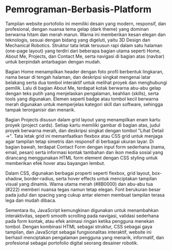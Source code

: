 # Pemrograman-Berbasis-Platform
Tampilan website portofolio ini memiliki desain yang modern, responsif, dan profesional, dengan nuansa tema gelap (dark theme) yang dominan berwarna hitam dan merah marun. Warna ini memberikan kesan elegan dan teknologis, sesuai dengan bidang yang digeluti, yaitu 3D Design dan Mechanical Robotics. Struktur tata letak tersusun rapi dalam satu halaman (one-page layout) yang terdiri dari beberapa bagian utama seperti Home, About Me, Projects, dan Contact Me, serta navigasi di bagian atas (navbar) untuk berpindah antarbagian dengan mudah.

Bagian Home menampilkan header dengan foto profil berbentuk lingkaran, nama besar di tengah halaman, dan deskripsi singkat mengenai latar belakang serta dua tombol interaktif untuk melihat proyek dan menghubungi pemilik. Lalu di bagian About Me, terdapat kotak berwarna abu-abu gelap dengan teks putih yang menjelaskan pengalaman, keahlian (skills), serta tools yang digunakan. Elemen seperti badge atau tombol kecil berwarna merah digunakan untuk memperjelas kategori skill dan software, sehingga tampak terorganisir dan menarik.

Bagian Projects disusun dalam grid layout yang menampilkan enam kartu proyek (project cards). Setiap kartu memiliki gambar di bagian atas, judul proyek berwarna merah, dan deskripsi singkat dengan tombol "Lihat Detail →". Tata letak grid ini memanfaatkan flexbox atau CSS grid untuk menjaga agar tampilan tetap simetris dan responsif di berbagai ukuran layar. Di bagian bawah, terdapat Contact Form dengan input form sederhana (nama, email, pesan) serta informasi kontak tambahan dan ikon media sosial yang dirancang menggunakan HTML form element dengan CSS styling untuk memberikan efek hover atau bayangan lembut.

Dalam CSS, digunakan berbagai properti seperti flexbox, grid layout, box-shadow, border-radius, serta hover effects untuk menciptakan tampilan visual yang dinamis. Warna utama merah (#8B0000) dan abu-abu tua (#222) memberi nuansa tegas namun tetap elegan. Font berukuran besar pada judul dan spacing yang cukup antar elemen membuat tampilan terasa lega dan mudah dibaca.

Sementara itu, JavaScript kemungkinan digunakan untuk menambahkan interaktivitas, seperti smooth scrolling pada navigasi, validasi sederhana pada form kontak, atau efek animasi ringan ketika pengguna menekan tombol. Dengan kombinasi HTML sebagai struktur, CSS sebagai gaya tampilan, dan JavaScript sebagai fungsionalitas interaktif, website ini berhasil menciptakan pengalaman pengguna yang menarik, informatif, dan profesional sebagai portofolio digital seorang desainer robotik.
